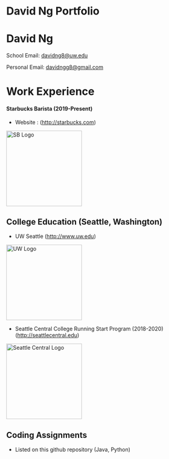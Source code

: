 # David Ng Portfolio
# David Ng

School Email: davidng8@uw.edu

Personal Email: davidngg8@gmail.com

# Work Experience

#### Starbucks Barista (2019-Present)

* Website : (http://starbucks.com)

 <img src="https://i.imgur.com/cwoE9D7.jpg" alt="SB Logo" width="200"/>


## College Education (Seattle, Washington)

* UW Seattle (http://www.uw.edu)

<img src="https://xpresso.gs.washington.edu/images/uw.png" alt="UW Logo" width= "200">

* Seattle Central College Running Start Program (2018-2020) (http://seattlecentral.edu)

<img src="https://crown.edu.mm/wp-content/uploads/2021/08/SeattleCentral.png.png" alt="Seattle Central Logo" width = "200">

## Coding Assignments
* Listed on this github repository (Java, Python)




